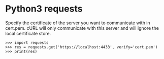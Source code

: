 # Python3 requests

Specify the certificate of the server you want to communicate with in cert.pem. cURL will only communicate with this server and will ignore the local certificate store.

````
>>> import requests
>>> res = requests.get('https://localhost:4433', verify='cert.pem')
>>> print(res)

````

